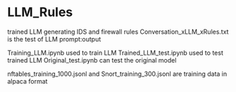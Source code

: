 # LLM_Rules
trained LLM generating IDS and firewall rules
Conversation_xLLM_xRules.txt is the test of LLM prompt:output

Training_LLM.ipynb used to train LLM
Trained_LLM_test.ipynb used to test trained LLM
Original_test.ipynb can test the original model

nftables_training_1000.jsonl and Snort_training_300.jsonl are training data in alpaca format
